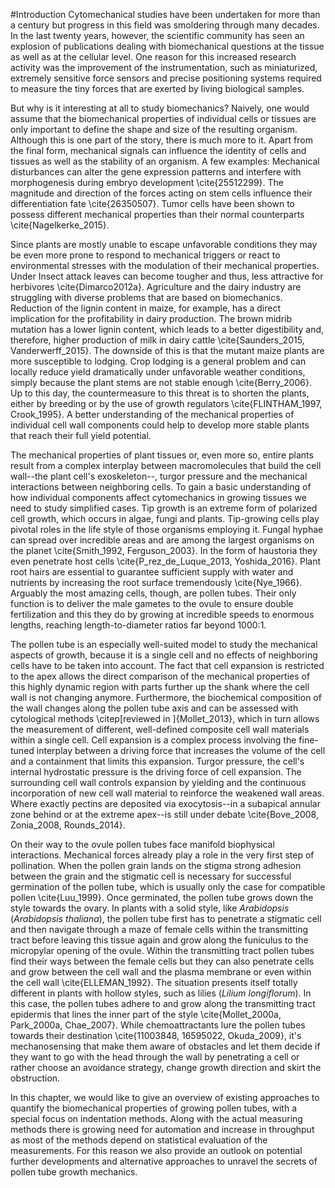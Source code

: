 #Introduction
Cytomechanical studies have been undertaken for more than a century but progress in this field was smoldering through many decades. In the last twenty years, however, the scientific community has seen an explosion of publications dealing with biomechanical questions at the tissue as well as at the cellular level. One reason for this increased research activity was the improvement of the instrumentation, such as miniaturized, extremely sensitive force sensors and precise positioning systems required to measure the tiny forces that are exerted by living biological samples.

But why is it interesting at all to study biomechanics? Naively, one would assume that the biomechanical properties of individual cells or tissues are only important to define the shape and size of the resulting organism. Although this is one part of the story, there is much more to it. Apart from the final form, mechanical signals can influence the identity of cells and tissues as well as the stability of an organism. A few examples: Mechanical disturbances can alter the gene expression patterns and interfere with morphogenesis during embryo development \cite{25512299}. The magnitude and direction of the forces acting on stem cells influence their differentiation fate \cite{26350507}. Tumor cells have been shown to possess different mechanical properties than their normal counterparts \cite{Nagelkerke_2015}.

Since plants are mostly unable to escape unfavorable conditions they may be even more prone to respond to mechanical triggers or react to environmental stresses with the modulation of their mechanical properties. Under Insect attack leaves can become tougher and thus, less attractive for herbivores \cite{Dimarco2012a}. Agriculture and the dairy industry are struggling with diverse problems that are based on biomechanics. Reduction of the lignin content in maize, for example, has a direct implication for the profitability in dairy production. The brown midrib mutation has a lower lignin content, which leads to a better digestibility and, therefore, higher production of milk in dairy cattle \cite{Saunders_2015, Vanderwerff_2015}. The downside of this is that the mutant maize plants are more susceptible to lodging.
Crop lodging is a general problem and can locally reduce yield dramatically under unfavorable weather conditions, simply because the plant stems are not stable enough \cite{Berry_2006}. Up to this day, the countermeasure to this threat is to shorten the plants, either by breeding or by the use of growth regulators \cite{FLINTHAM_1997, Crook_1995}. A better understanding of the mechanical properties of individual cell wall components could help to develop more stable plants that reach their full yield potential.

The mechanical properties of plant tissues or, even more so, entire plants result from a complex interplay between macromolecules that build the cell wall--the plant cell's exoskeleton--, turgor pressure and the mechanical interactions between neighboring cells. To gain a basic understanding of how individual components affect cytomechanics in growing tissues we need to study simplified cases. Tip growth is an extreme form of polarized cell growth, which occurs in algae, fungi and plants. Tip-growing cells play pivotal roles in the life style of those organisms employing it. Fungal hyphae can spread over incredible areas and are among the largest organisms on the planet \cite{Smith_1992, Ferguson_2003}. In the form of haustoria they even penetrate host cells \cite{P_rez_de_Luque_2013, Yoshida_2016}. Plant root hairs are essential to guarantee sufficient supply with water and nutrients by increasing the root surface tremendously \cite{Nye_1966}. Arguably the most amazing cells, though, are pollen tubes. Their only function is to deliver the male gametes to the ovule to ensure double fertilization and this they do by growing at incredible speeds to enormous lengths, reaching length-to-diameter ratios far beyond 1000:1.

The pollen tube is an especially well-suited model to study the mechanical aspects of growth, because it is a single cell and no effects of neighboring cells have to be taken into account. The fact that cell expansion is restricted to the apex allows the direct comparison of the mechanical properties of this highly dynamic region with parts further up the shank where the cell wall is not changing anymore. Furthermore, the biochemical composition of the wall changes along the pollen tube axis and can be assessed with cytological methods \citep[reviewed in ]{Mollet_2013}, which in turn allows the measurement of different, well-defined composite cell wall materials within a single cell. Cell expansion is a complex process involving the fine-tuned interplay between a driving force that increases the volume of the cell and a containment that limits this expansion. Turgor pressure, the cell's internal hydrostatic pressure is the driving force of cell expansion. The surrounding cell wall controls expansion by yielding and the continuous incorporation of new cell wall material to reinforce the weakened wall areas. Where exactly pectins are deposited via exocytosis--in a subapical annular zone behind or at the extreme apex--is still under debate \cite{Bove_2008, Zonia_2008, Rounds_2014}.

On their way to the ovule pollen tubes face manifold biophysical interactions. Mechanical forces already play a role in the very first step of pollination. When the pollen grain lands on the stigma strong adhesion between the grain and the stigmatic cell is necessary for successful germination of the pollen tube, which is usually only the case for compatible pollen \cite{Luu_1999}. Once germinated, the pollen tube grows down the style towards the ovary. In plants with a solid style, like *Arabidopsis* (*Arabidopsis thaliana*), the pollen tube first has to penetrate a stigmatic cell and then navigate through a maze of female cells within the transmitting tract before leaving this tissue again and grow along the funiculus to the micropylar opening of the ovule. Within the transmitting tract pollen tubes find their ways between the female cells but they can also penetrate cells and grow between the cell wall and the plasma membrane or even within the cell wall \cite{ELLEMAN_1992}. The situation presents itself totally different in plants with hollow styles, such as lilies (*Lilium longiflorum*). In this case, the pollen tubes adhere to and grow along the transmitting tract epidermis that lines the inner part of the style \cite{Mollet_2000a, Park_2000a, Chae_2007}. While chemoattractants lure the pollen tubes towards their destination \cite{11003848, 16595022, Okuda_2009}, it's mechanosensing that make them aware of obstacles and let them decide if they want to go with the head through the wall by penetrating a cell or rather choose an avoidance strategy, change growth direction and skirt the obstruction.

In this chapter, we would like to give an overview of  existing approaches to quantify the biomechanical properties of growing pollen tubes, with a special focus on indentation methods. Along with the actual measuring methods there is growing need for automation and increase in throughput as most of the methods depend on statistical evaluation of the measurements. For this reason we also provide an outlook on potential further developments and alternative approaches to unravel the secrets of pollen tube growth mechanics.